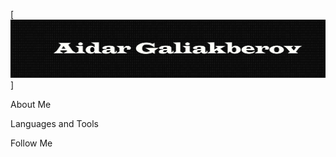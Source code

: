 [![Header](https://github.com/AidarGaliakberov/AidarGaliakberov/blob/main/assets/header.png)]

About Me

Languages and Tools

Follow Me